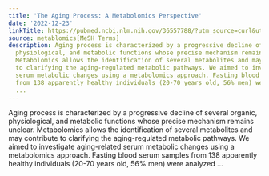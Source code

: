 ```yaml
---
title: 'The Aging Process: A Metabolomics Perspective'
date: '2022-12-23'
linkTitle: https://pubmed.ncbi.nlm.nih.gov/36557788/?utm_source=curl&utm_medium=rss&utm_campaign=pubmed-2&utm_content=1Zkrxt7ktlCbHBXEV3v65xxSnkSWNsJ1A6Fq3gBniKhGfIUslK&fc=20210907212339&ff=20221226200427&v=2.17.9.post6+86293ac
source: metablomics[MeSH Terms]
description: Aging process is characterized by a progressive decline of several organic,
  physiological, and metabolic functions whose precise mechanism remains unclear.
  Metabolomics allows the identification of several metabolites and may contribute
  to clarifying the aging-regulated metabolic pathways. We aimed to investigate aging-related
  serum metabolic changes using a metabolomics approach. Fasting blood serum samples
  from 138 apparently healthy individuals (20-70 years old, 56% men) were analyzed
  ...
---
```

Aging process is characterized by a progressive decline of several organic, physiological, and metabolic functions whose precise mechanism remains unclear. Metabolomics allows the identification of several metabolites and may contribute to clarifying the aging-regulated metabolic pathways. We aimed to investigate aging-related serum metabolic changes using a metabolomics approach. Fasting blood serum samples from 138 apparently healthy individuals (20-70 years old, 56% men) were analyzed ...